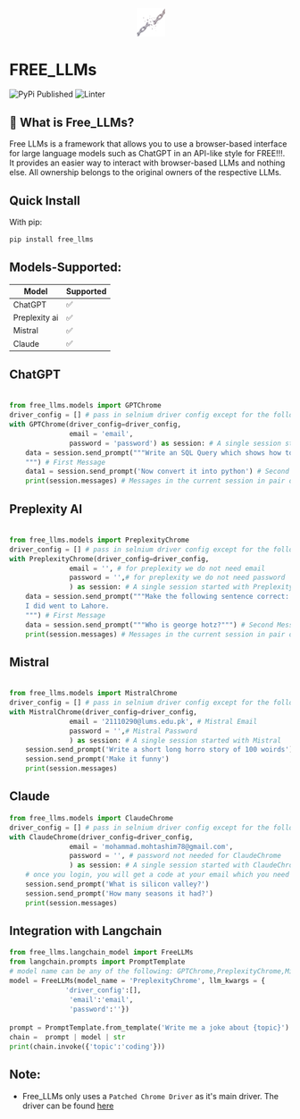 <div align="center">
 <img src="https://github.com/keenborder786/free_llms/blob/ea08f8ef5ae33e57aaff18f28568df426a354a4c/assets/logo.jpeg" alt="Logo" width="10%">
</div>

# FREE_LLMs

![PyPi Published](https://github.com/keenborder786/free_llms/actions/workflows/python-publish.yml/badge.svg?event=release)
![Linter](https://github.com/keenborder786/free_llms/actions/workflows/linter.yml/badge.svg?event=push)

## 🤔 What is Free_LLMs?

Free LLMs is a framework that allows you to use a browser-based interface for large language models such as ChatGPT in an API-like style for FREE!!!. It provides an easier way to interact with browser-based LLMs and nothing else. All ownership belongs to the original owners of the respective LLMs.

## Quick Install

With pip:
```bash
pip install free_llms
```

## Models-Supported:

| Model              | Supported | 
| ------------------ | ------------------------- | 
| ChatGPT            | ✅                        |
| Preplexity ai      | ✅           | 
| Mistral            | ✅           | 
| Claude               | ✅           |



## ChatGPT

```python

from free_llms.models import GPTChrome
driver_config = [] # pass in selnium driver config except for the following ["--disable-gpu", f"--window-size=1920,1080"]
with GPTChrome(driver_config=driver_config,
               email = 'email',
               password = 'password') as session: # A single session started with ChartGPT
    data = session.send_prompt("""Write an SQL Query which shows how to get third highest salary
    """) # First Message
    data1 = session.send_prompt('Now convert it into python') # Second message
    print(session.messages) # Messages in the current session in pair of <Human,AI>
```


## Preplexity AI 

```python

from free_llms.models import PreplexityChrome
driver_config = [] # pass in selnium driver config except for the following ["--disable-gpu", f"--window-size=1920,1080"]
with PreplexityChrome(driver_config=driver_config,
               email = '', # for preplexity we do not need email
               password = '',# for preplexity we do not need password
               ) as session: # A single session started with Preplexity
    data = session.send_prompt("""Make the following sentence correct:
    I did went to Lahore.                           
    """) # First Message
    data = session.send_prompt("""Who is george hotz?""") # Second Message, right now each message is independent in preplexity ai
    print(session.messages) # Messages in the current session in pair of <Human,AI>

```


## Mistral

```python

from free_llms.models import MistralChrome
driver_config = [] # pass in selnium driver config except for the following ["--disable-gpu", f"--window-size=1920,1080"]
with MistralChrome(driver_config=driver_config,
               email = '21110290@lums.edu.pk', # Mistral Email
               password = '',# Mistral Password
               ) as session: # A single session started with Mistral
    session.send_prompt('Write a short long horro story of 100 woirds')
    session.send_prompt('Make it funny')
    print(session.messages)
```


## Claude

```python
from free_llms.models import ClaudeChrome
driver_config = [] # pass in selnium driver config except for the following ["--disable-gpu", f"--window-size=1920,1080"]
with ClaudeChrome(driver_config=driver_config,
               email = 'mohammad.mohtashim78@gmail.com',
               password = '', # password not needed for ClaudeChrome
               ) as session: # A single session started with ClaudeChrome
    # once you login, you will get a code at your email which you need to type in
    session.send_prompt('What is silicon valley?')
    session.send_prompt('How many seasons it had?')
    print(session.messages)

```



## Integration with Langchain

```python
from free_llms.langchain_model import FreeLLMs
from langchain.prompts import PromptTemplate
# model name can be any of the following: GPTChrome,PreplexityChrome,MistralChrome,ClaudeChrome
model = FreeLLMs(model_name = 'PreplexityChrome', llm_kwargs = {
              'driver_config':[],
               'email':'email',
               'password':''})

prompt = PromptTemplate.from_template('Write me a joke about {topic}')
chain =  prompt | model | str
print(chain.invoke({'topic':'coding'}))

```
## Note:

- Free_LLMs only uses a `Patched Chrome Driver` as it's main driver. The driver can be found [here](https://github.com/ultrafunkamsterdam/undetected-chromedriver/tree/master)